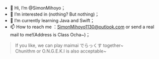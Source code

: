 - 👋 Hi, I’m @SimonMihoyo；
- 👀 I’m interested in (nothing? But nothing)；
- 🌱 I’m currently learning Java and Swift；
- 📫 How to reach me ：SimonMihoyo1130@outlook.com or send a real mail to me!(Address is Class Ocha~)；

>If you like, we can play maimai でらっくす together~  
>Chunithm or O.N.G.E.K.I is also acceptable~
